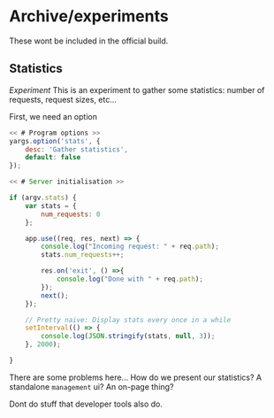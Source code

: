 # Archive/experiments

These wont be included in the official build.

## Statistics

*Experiment* 
This is an experiment to gather some statistics:
number of requests, request sizes, etc... 

First, we need an option

```js \
<< # Program options >>
yargs.option('stats', {
    desc: 'Gather statistics',
    default: false
});
```


```js \
<< # Server initialisation >> 

if (argv.stats) {
    var stats = {
        num_requests: 0
    };

    app.use((req, res, next) => {
        console.log("Incoming request: " + req.path);
        stats.num_requests++;

        res.on('exit', () =>{
            console.log("Done with " + req.path);
        });
        next();
    });

    // Pretty naive: Display stats every once in a while
    setInterval(() => {
        console.log(JSON.stringify(stats, null, 3));
    }, 2000);

}

```

There are some problems here...
How do we present our statistics?
A standalone `management` ui?
An on-page thing?

Dont do stuff that developer tools also do.
